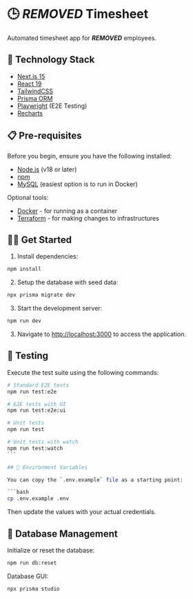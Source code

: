 # 🕒 ***REMOVED*** Timesheet

Automated timesheet app for ***REMOVED*** employees.

## 🚀 Technology Stack

- [Next.js 15](https://nextjs.org/)
- [React 19](https://react.dev/)
- [TailwindCSS](https://tailwindcss.com/)
- [Prisma ORM](https://www.prisma.io/)
- [Playwright](https://playwright.dev/) (E2E Testing)
- [Recharts](https://recharts.org/)

## 📋 Pre-requisites

Before you begin, ensure you have the following installed:

- [Node.js](https://nodejs.org/) (v18 or later)
- [npm](https://www.npmjs.com/)
- [MySQL](https://www.mysql.com/) (easiest option is to run in Docker)

Optional tools:

- [Docker](https://www.docker.com/) - for running as a container
- [Terraform](https://www.terraform.io/) - for making changes to infrastructures

## 🏃‍♂️ Get Started

1. Install dependencies:

```bash
npm install
```

2. Setup the database with seed data:

```bash
npx prisma migrate dev
```

3. Start the development server:

```bash
npm run dev
```

3. Navigate to [http://localhost:3000](http://localhost:3000) to access the application.

## 🧪 Testing

Execute the test suite using the following commands:

````bash
# Standard E2E tests
npm run test:e2e

# E2E tests with UI
npm run test:e2e:ui

# Unit tests
npm run test

# Unit tests with watch
npm run test:watch
```

## 🔐 Environment Variables

You can copy the `.env.example` file as a starting point:

```bash
cp .env.example .env
````

Then update the values with your actual credentials.

## 💾 Database Management

Initialize or reset the database:

```bash
npm run db:reset
```

Database GUI:

```bash
npx prisma studio
```
